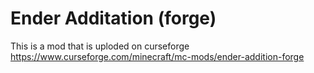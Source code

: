 # Ender Additation (forge)

This is a mod that is uploded on curseforge
https://www.curseforge.com/minecraft/mc-mods/ender-addition-forge

